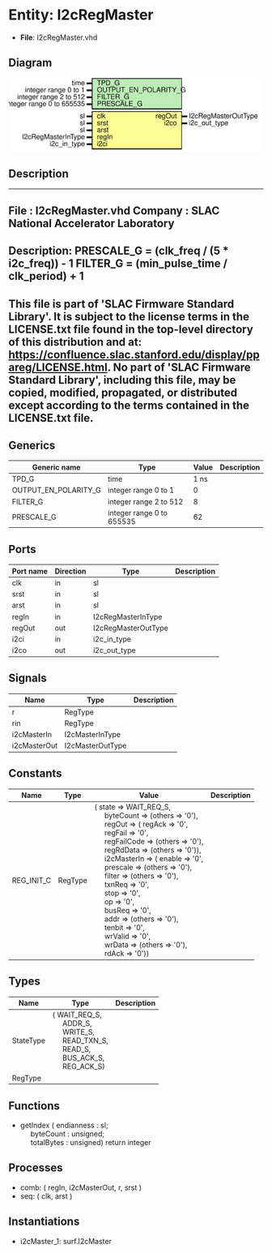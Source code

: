 # Entity: I2cRegMaster

- **File**: I2cRegMaster.vhd
## Diagram

![Diagram](I2cRegMaster.svg "Diagram")
## Description

-----------------------------------------------------------------------------
 File       : I2cRegMaster.vhd
 Company    : SLAC National Accelerator Laboratory
-----------------------------------------------------------------------------
 Description:
   PRESCALE_G = (clk_freq / (5 * i2c_freq)) - 1
   FILTER_G = (min_pulse_time / clk_period) + 1
-----------------------------------------------------------------------------
 This file is part of 'SLAC Firmware Standard Library'.
 It is subject to the license terms in the LICENSE.txt file found in the
 top-level directory of this distribution and at:
    https://confluence.slac.stanford.edu/display/ppareg/LICENSE.html.
 No part of 'SLAC Firmware Standard Library', including this file,
 may be copied, modified, propagated, or distributed except according to
 the terms contained in the LICENSE.txt file.
-----------------------------------------------------------------------------
## Generics

| Generic name         | Type                      | Value | Description |
| -------------------- | ------------------------- | ----- | ----------- |
| TPD_G                | time                      | 1 ns  |             |
| OUTPUT_EN_POLARITY_G | integer range 0 to 1      | 0     |             |
| FILTER_G             | integer range 2 to 512    | 8     |             |
| PRESCALE_G           | integer range 0 to 655535 | 62    |             |
## Ports

| Port name | Direction | Type                | Description |
| --------- | --------- | ------------------- | ----------- |
| clk       | in        | sl                  |             |
| srst      | in        | sl                  |             |
| arst      | in        | sl                  |             |
| regIn     | in        | I2cRegMasterInType  |             |
| regOut    | out       | I2cRegMasterOutType |             |
| i2ci      | in        | i2c_in_type         |             |
| i2co      | out       | i2c_out_type        |             |
## Signals

| Name         | Type             | Description |
| ------------ | ---------------- | ----------- |
| r            | RegType          |             |
| rin          | RegType          |             |
| i2cMasterIn  | I2cMasterInType  |             |
| i2cMasterOut | I2cMasterOutType |             |
## Constants

| Name       | Type    | Value                                                                                                                                                                                                                                                                                                                                                                                                                                                                                                                                                                                                                                                                                                                                                                                                                                                                                                                                                                                                                                                                                                                                                                                                                                                                                                                             | Description |
| ---------- | ------- | --------------------------------------------------------------------------------------------------------------------------------------------------------------------------------------------------------------------------------------------------------------------------------------------------------------------------------------------------------------------------------------------------------------------------------------------------------------------------------------------------------------------------------------------------------------------------------------------------------------------------------------------------------------------------------------------------------------------------------------------------------------------------------------------------------------------------------------------------------------------------------------------------------------------------------------------------------------------------------------------------------------------------------------------------------------------------------------------------------------------------------------------------------------------------------------------------------------------------------------------------------------------------------------------------------------------------------- | ----------- |
| REG_INIT_C | RegType |  (       state          => WAIT_REQ_S,<br><span style="padding-left:20px">       byteCount      => (others => '0'),<br><span style="padding-left:20px">       regOut         => (          regAck      => '0',<br><span style="padding-left:20px">          regFail     => '0',<br><span style="padding-left:20px">          regFailCode => (others => '0'),<br><span style="padding-left:20px">          regRdData   => (others => '0')),<br><span style="padding-left:20px">       i2cMasterIn    => (          enable      => '0',<br><span style="padding-left:20px">          prescale    => (others => '0'),<br><span style="padding-left:20px">          filter      => (others => '0'),<br><span style="padding-left:20px">          txnReq      => '0',<br><span style="padding-left:20px">          stop        => '0',<br><span style="padding-left:20px">          op          => '0',<br><span style="padding-left:20px">          busReq      => '0',<br><span style="padding-left:20px">          addr        => (others => '0'),<br><span style="padding-left:20px">          tenbit      => '0',<br><span style="padding-left:20px">          wrValid     => '0',<br><span style="padding-left:20px">          wrData      => (others => '0'),<br><span style="padding-left:20px">          rdAck       => '0')) |             |
## Types

| Name      | Type                                                                                                                                                                                                                                                                                              | Description |
| --------- | ------------------------------------------------------------------------------------------------------------------------------------------------------------------------------------------------------------------------------------------------------------------------------------------------- | ----------- |
| StateType | ( WAIT_REQ_S,<br><span style="padding-left:20px"> ADDR_S,<br><span style="padding-left:20px"> WRITE_S,<br><span style="padding-left:20px"> READ_TXN_S,<br><span style="padding-left:20px"> READ_S,<br><span style="padding-left:20px"> BUS_ACK_S,<br><span style="padding-left:20px"> REG_ACK_S)  |             |
| RegType   |                                                                                                                                                                                                                                                                                                   |             |
## Functions
- getIndex <font id="function_arguments">( endianness : sl;<br><span style="padding-left:20px"> byteCount  : unsigned;<br><span style="padding-left:20px"> totalBytes : unsigned) </font> <font id="function_return">return integer </font>
## Processes
- comb: ( regIn, i2cMasterOut, r, srst )
- seq: ( clk, arst )
## Instantiations

- i2cMaster_1: surf.I2cMaster
